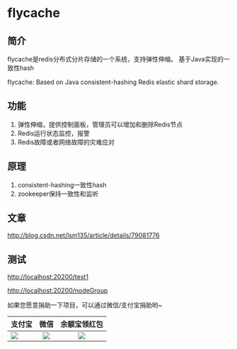 # flycache

## 简介
flycache是redis分布式分片存储的一个系统，支持弹性伸缩。 基于Java实现的一致性hash


flycache: Based on Java consistent-hashing Redis elastic shard storage.

## 功能
1. 弹性伸缩，提供控制面板，管理员可以增加和删除Redis节点
2. Redis运行状态监控，报警
3. Redis故障或者网络故障的灾难应对

## 原理
1. consistent-hashing一致性hash
2. zookeeper保持一致性和监听

## 文章
 <a href="http://blog.csdn.net/lsm135/article/details/79081776" target="_blank">http://blog.csdn.net/lsm135/article/details/79081776</a>

## 测试
[http://localhost:20200/test1](http://localhost:20200/test1)

[http://localhost:20200/nodeGroup](http://localhost:20200/nodeGroup)

如果您愿意捐助一下项目，可以通过微信/支付宝捐助哟~

|支付宝         | 微信           | 余额宝领红包|
| ------------- |:-------------:|:-------------:|
| ![](https://github.com/flylib/fly-seckill/blob/master/alipay.png)      | ![](https://github.com/flylib/fly-seckill/blob/master/wechat.png) | ![](https://github.com/flylib/fly-seckill/blob/master/redPacket.png) |

